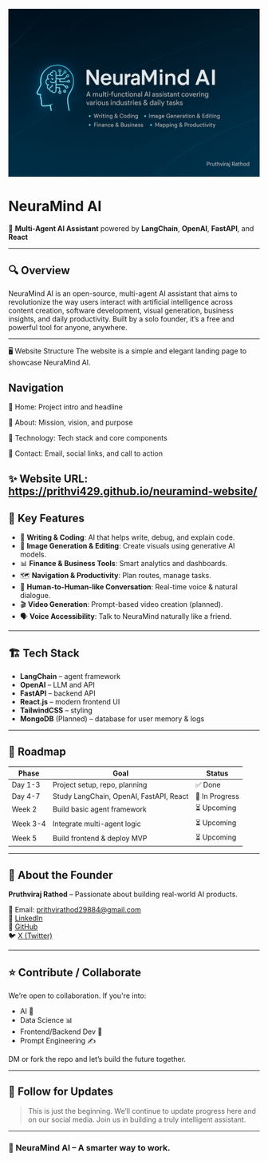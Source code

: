![NeuraMind AI Banner](https://github.com/prithvi429/neuramind-ai/blob/b7099337971a5d9f5634bc5dcbe5d18f8255fe73/NeuraMind%20AI%20Banner.png?raw=true)


# NeuraMind AI

🚀 **Multi-Agent AI Assistant** powered by **LangChain**, **OpenAI**, **FastAPI**, and **React**

---

## 🔍 Overview

NeuraMind AI is an open-source, multi-agent AI assistant that aims to revolutionize the way users interact with artificial intelligence across content creation, software development, visual generation, business insights, and daily productivity. Built by a solo founder, it’s a free and powerful tool for anyone, anywhere.

---
🖥️ Website Structure
The website is a simple and elegant landing page to showcase NeuraMind AI.

## Navigation
🔹 Home: Project intro and headline

🔹 About: Mission, vision, and purpose

🔹 Technology: Tech stack and core components

🔹 Contact: Email, social links, and call to action

✨ Website URL: https://prithvi429.github.io/neuramind-website/
---

## 🧠 Key Features

- 📝 **Writing & Coding**: AI that helps write, debug, and explain code.
- 🎨 **Image Generation & Editing**: Create visuals using generative AI models.
- 📊 **Finance & Business Tools**: Smart analytics and dashboards.
- 🗺️ **Navigation & Productivity**: Plan routes, manage tasks.
- 🎤 **Human-to-Human-like Conversation**: Real-time voice & natural dialogue.
- 🎬 **Video Generation**: Prompt-based video creation (planned).
- 🗣️ **Voice Accessibility**: Talk to NeuraMind naturally like a friend.

---

## 🏗️ Tech Stack

- **LangChain** – agent framework
- **OpenAI** – LLM and API
- **FastAPI** – backend API
- **React.js** – modern frontend UI
- **TailwindCSS** – styling
- **MongoDB** (Planned) – database for user memory & logs

---

## 📌 Roadmap

| Phase       | Goal                                         | Status     |
|-------------|----------------------------------------------|------------|
| Day 1-3     | Project setup, repo, planning                | ✅ Done     |
| Day 4-7     | Study LangChain, OpenAI, FastAPI, React      | 🚧 In Progress |
| Week 2      | Build basic agent framework                  | ⏳ Upcoming |
| Week 3-4    | Integrate multi-agent logic                  | ⏳ Upcoming |
| Week 5      | Build frontend & deploy MVP                  | ⏳ Upcoming |

---

## 👤 About the Founder

**Pruthviraj Rathod** – Passionate about building real-world AI products.

📧 Email: prithvirathod29884@gmail.com  
🔗 [LinkedIn](https://www.linkedin.com/in/rathod-pruthviraj/)  
🐙 [GitHub](https://github.com/prithvi429)  
🐦 [X (Twitter)](https://x.com/PrithviRathod19)

---

## ⭐ Contribute / Collaborate

We’re open to collaboration. If you're into:
- AI 🤖
- Data Science 📊
- Frontend/Backend Dev 🧱
- Prompt Engineering ✍️

DM or fork the repo and let’s build the future together.

---

## 📣 Follow for Updates

> This is just the beginning. We’ll continue to update progress here and on our social media. Join us in building a truly intelligent assistant.

---

### 🧠 NeuraMind AI – A smarter way to work.
